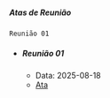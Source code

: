 ##### __Atas de Reunião__

```Reunião 01```
- ##### __Reunião 01__
  - Data: 2025-08-18
  - [Ata](https://docs.google.com/document/d/1upA6mR4xXifOhIJYkmTgW23DmQubyLj5/edit?usp=sharing&ouid=104142175244072886076&rtpof=true&sd=true)
